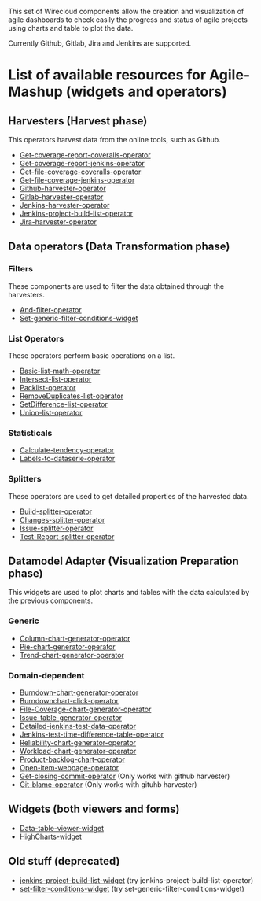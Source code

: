 This set of Wirecloud components allow the creation and visualization of agile dashboards to check easily the progress and status of agile projects using charts and table to plot the data.

Currently Github, Gitlab, Jira and Jenkins are supported.

# List of available resources for Agile-Mashup (widgets and operators)

## Harvesters (Harvest phase)

This operators harvest data from the online tools, such as Github.

* [Get-coverage-report-coveralls-operator](./get-coverage-report-coveralls-operator)
* [Get-coverage-report-jenkins-operator](./get-coverage-report-jenkins-operator)
* [Get-file-coverage-coveralls-operator](./get-file-coverage-coveralls-operator)
* [Get-file-coverage-jenkins-operator](./get-file-coverage-jenkins-operator)
* [Github-harvester-operator](./github-harvester-operator)
* [Gitlab-harvester-operator](./gitlab-harvester-operator)
* [Jenkins-harvester-operator](./jenkins-harvester-operator)
* [Jenkins-project-build-list-operator](./jenkins-project-build-list-widget)
* [Jira-harvester-operator](./jira-harvester-operator)

## Data operators (Data Transformation phase)

### Filters

These components are used to filter the data obtained through the harvesters.

* [And-filter-operator](./and-filter-operator)
* [Set-generic-filter-conditions-widget](./set-generic-filter-conditions-widget)

### List Operators

These operators perform basic operations on a list.

* [Basic-list-math-operator](./BasicListMathOperator)
* [Intersect-list-operator](./intersect-list-operator)
* [Packlist-operator](./packlist-operator)
* [RemoveDuplicates-list-operator](./removeDuplicates-list-operator)
* [SetDifference-list-operator](./setDifference-list-operator)
* [Union-list-operator](./union-list-operator)

### Statisticals

* [Calculate-tendency-operator](./calculate-tendency-operator)
* [Labels-to-dataserie-operator](./labels-to-dataserie-operator)

### Splitters

These operators are used to get detailed properties of the harvested data.

* [Build-splitter-operator](./build-splitter-operator)
* [Changes-splitter-operator](./changes-splitter-operator)
* [Issue-splitter-operator](./issue-splitter-operator)
* [Test-Report-splitter-operator](./test-report-splitter-operator)

## Datamodel Adapter (Visualization Preparation phase)

This widgets are used to plot charts and tables with the data calculated by the previous components.

### Generic

* [Column-chart-generator-operator](./column-chart-generator-operator)
* [Pie-chart-generator-operator](./pie-chart-generator-operator)
* [Trend-chart-generator-operator](./trend-chart-generator-operator)

### Domain-dependent

* [Burndown-chart-generator-operator](./burndown-chart-generator-operator)
* [Burndownchart-click-operator](./burndownchart-click-operator)
* [File-Coverage-chart-generator-operator](./file-coverage-chart-generator-operator)
* [Issue-table-generator-operator](./issue-table-generator-operator)
* [Detailed-jenkins-test-data-operator](./detailed-jenkins-test-data-operator)
* [Jenkins-test-time-difference-table-operator](./jenkins-test-time-difference-table-operator)
* [Reliability-chart-generator-operator](./reliability-chart-generator-operator)
* [Workload-chart-generator-operator](./workload-chart-generator-operator)
* [Product-backlog-chart-operator](./product-backlog-chart-operator)
* [Open-item-webpage-operator](./open-item-webpage-operator)
* [Get-closing-commit-operator](./get-closing-commit-operator) (Only works with github harvester)
* [Git-blame-operator](./git-blame-operator) (Only works with gituhb harvester)

## Widgets (both viewers and forms)

* [Data-table-viewer-widget](https://github.com/Wirecloud/data-table-viewer-widget)
* [HighCharts-widget](https://github.com/Wirecloud/highcharts-widget)

## Old stuff (deprecated)

* [jenkins-project-build-list-widget](./jenkins-project-build-list-widget) (try jenkins-project-build-list-operator)
* [set-filter-conditions-widget](./set-filter-conditions-widget) (try set-generic-filter-conditions-widget)